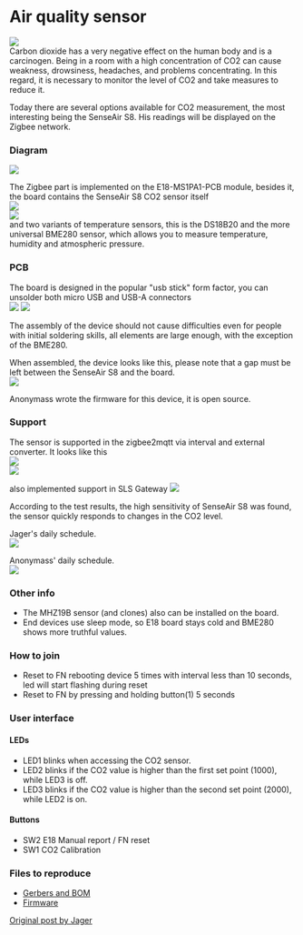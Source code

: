 # Air quality sensor

![](./images/CO2_SenseAir_S8.png)  
Carbon dioxide has a very negative effect on the human body and is a carcinogen. Being in a room with a high concentration of CO2 can cause weakness, drowsiness, headaches, and problems concentrating. In this regard, it is necessary to monitor the level of CO2 and take measures to reduce it.

Today there are several options available for CO2 measurement, the most interesting being the SenseAir S8. His readings will be displayed on the Zigbee network.

### Diagram
![](./images/Schematic_CO2_SenseAir_S8.png)  

The Zigbee part is implemented on the E18-MS1PA1-PCB module, besides it, the board contains the SenseAir S8 CO2 sensor itself  
![](./images/CO2_SenseAir_S8_2.png)   
![](./images/CO2_SenseAir_S8_1.png)   
and two variants of temperature sensors, this is the DS18B20 and the more universal BME280 sensor, which allows you to measure temperature, humidity and atmospheric pressure.

### PCB
The board is designed in the popular "usb stick" form factor, you can unsolder both micro USB and USB-A connectors   
![](./images/CO2_SenseAir_S8_6.png)
![](./images/CO2_SenseAir_S8_5.png)


The assembly of the device should not cause difficulties even for people with initial soldering skills, all elements are large enough, with the exception of the BME280.

When assembled, the device looks like this, please note that a gap must be left between the SenseAir S8 and the board.  
![](./images/2020-09-25_14-17-18.png)

Anonymass wrote the firmware for this device, it is open source.  

### Support
The sensor is supported in the zigbee2mqtt via interval and external converter. It looks like this  
![](./images/CO2_SenseAir_S8_10.png)  
![](./images/CO2_SenseAir_S8_11.png)

also implemented support in SLS Gateway
![](./images/CO2_SenseAir_S8_15.png)  

According to the test results, the high sensitivity of SenseAir S8 was found, the sensor quickly responds to changes in the CO2 level.

Jager's daily schedule.  
![](./images/CO2_SenseAir_S8_8.png)

Anonymass' daily schedule.  
![](./images/CO2_SenseAir_S8_12.png)

### Other info
* The MHZ19B sensor (and clones) also can be installed on the board.
* End devices use sleep mode, so E18 board stays cold and BME280 shows more truthful values.

### How to join
 * Reset to FN rebooting device 5 times with interval less than 10 seconds, led will start flashing during reset  
 * Reset to FN by pressing and holding button(1) 5 seconds

### User interface
#### LEDs
* LED1 blinks when accessing the CO2 sensor.
* LED2 blinks if the CO2 value is higher than the first set point (1000), while LED3 is off.
* LED3 blinks if the CO2 value is higher than the second set point (2000), while LED2 is on.

#### Buttons
* SW2 E18 Manual report / FN reset
* SW1 CO2 Calibration

### Files to reproduce
* [Gerbers and BOM](https://github.com/diyruz/AirSense/tree/master/hardware)
* [Firmware](https://github.com/diyruz/AirSense/releases)

[Original post by Jager](https://modkam.ru/?p=1715)  